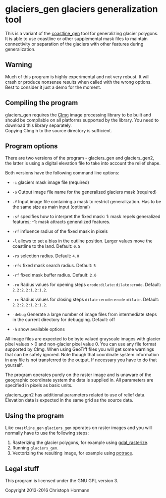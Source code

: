 
glaciers_gen glaciers generalization tool
=========================================

This is a variant of the [coastline_gen](https://github.com/imagico/coastline_gen)
tool for generalizing glacier polygons.  It is able to use coastline or other 
supplemental mask files to maintain connectivity or separation of the glaciers
with other features during generalization.

Warning
-------

Much of this program is highly experimental and not very robust.  It will 
crash or produce nonsense results when called with the wrong options.  Best 
to consider it just a demo for the moment.

Compiling the program
---------------------

glaciers_gen requires the [CImg](http://cimg.sourceforge.net/) image 
processing library to be built and should be compilable on all platforms 
supported by the library.  You need to download this library separately.  
Copying CImg.h to the source directory is sufficient.

Program options
---------------

There are two versions of the program - glaciers_gen and glaciers_gen2, the 
latter is using a digital elevation file to take into account the relief shape.

Both versions have the following command line options:

* `-i` glaciers mask image file (required)
* `-o` Output image file name for the generalized glaciers mask (required)
* `-f` Input image file containing a mask to restrict generalization.  Has to be the same size as main input (optional)

* `-sf` specifies how to interpret the fixed mask: 1: mask repels generalized features; -1: mask attracts generalized features.
* `-rf` influence radius of the fixed mask in pixels
* `-l` allows to set a bias in the outline position.  Larger values move the coastline to the land.  Default: `0.5`

* `-rs` selection radius.  Default: `4.0`
* `-rfs` fixed mask search radius.  Default: `5`
* `-rf` fixed mask buffer radius.  Default: `2.0`

* `-ro` Radius values for opening steps `erode:dilate:dilate:erode`. Default: `2.2:2.2:1.2:1.2`.
* `-rc` Radius values for closing steps `dilate:erode:erode:dilate`. Default: `2.2:2.2:1.2:1.2`.
* `-debug` Generate a large number of image files from intermediate steps in the current directory for debugging.  Default: off
* `-h` show available options

All image files are expected to be byte valued grayscale images with glacier pixel values > 0 and non-glacier pixel value 0.  You can 
use any file format supported by CImg.  When using GeoTiff files you will get some warnings that can be safely ignored.  Note though that
coordinate system information in any file is not transferred to the output.  If necessary you have to do that yourself.

The program operates purely on the raster image and is unaware of the geographic coordinate system the data is supplied in.  All parameters are specified 
in pixels as basic units.

glaciers_gen2 has additional parameters related to use of relief data.  Elevation data is expected in the same grid as the source data.

Using the program
-----------------

Like `coastline_gen` `glaciers_gen` operates on raster images and you will normally have to use the following steps:

1. Rasterizing the glacier polygons, for example using [gdal_rasterize](http://www.gdal.org/gdal_rasterize.html).
2. Running `glaciers_gen`.
3. Vectorizing the resulting image, for example using [potrace](http://potrace.sourceforge.net/).


Legal stuff
-----------

This program is licensed under the GNU GPL version 3.

Copyright 2013-2016 Christoph Hormann

